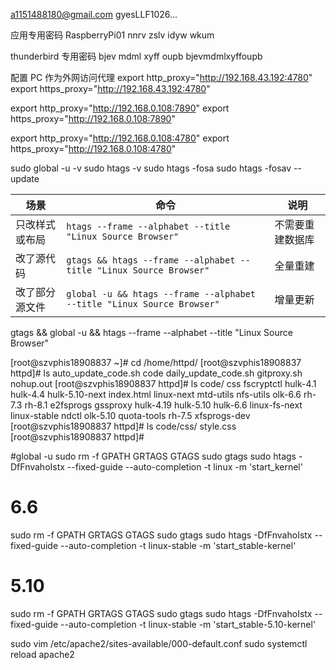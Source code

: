 a1151488180@gmail.com
gyesLLF1026...

应用专用密码
RaspberryPi01
nnrv zslv idyw wkum

thunderbird 专用密码
bjev mdml xyff oupb
bjevmdmlxyffoupb

配置 PC 作为外网访问代理
export http_proxy="http://192.168.43.192:4780"
export https_proxy="http://192.168.43.192:4780"

export http_proxy="http://192.168.0.108:7890"
export https_proxy="http://192.168.0.108:7890"

export http_proxy="http://192.168.0.108:4780"
export https_proxy="http://192.168.0.108:4780"

sudo global -u -v
sudo htags -v
sudo htags -fosa
sudo htags -fosav --update


| 场景      | 命令                                                                     | 说明       |
| ------- | ---------------------------------------------------------------------- | -------- |
| 只改样式或布局 | `htags --frame --alphabet --title "Linux Source Browser"`              | 不需要重建数据库 |
| 改了源代码   | `gtags && htags --frame --alphabet --title "Linux Source Browser"`     | 全量重建     |
| 改了部分源文件 | `global -u && htags --frame --alphabet --title "Linux Source Browser"` | 增量更新     |

gtags && global -u && htags --frame --alphabet --title "Linux Source Browser"

[root@szvphis18908837 ~]# cd /home/httpd/
[root@szvphis18908837 httpd]# ls
auto_update_code.sh  code  daily_update_code.sh  gitproxy.sh  nohup.out
[root@szvphis18908837 httpd]# ls code/
css        fscryptctl  hulk-4.1   hulk-4.4   hulk-5.10-next  index.html     linux-next    mtd-utils  nfs-utils  olk-6.6      rh-7.3  rh-8.1
e2fsprogs  gssproxy    hulk-4.19  hulk-5.10  hulk-6.6        linux-fs-next  linux-stable  ndctl      olk-5.10   quota-tools  rh-7.5  xfsprogs-dev
[root@szvphis18908837 httpd]# ls code/css/
style.css
[root@szvphis18908837 httpd]#

#global -u
sudo rm -f GPATH GRTAGS GTAGS
sudo gtags
sudo htags -DfFnvahoIstx --fixed-guide --auto-completion -t linux -m 'start_kernel'

# 6.6
sudo rm -f GPATH GRTAGS GTAGS
sudo gtags
sudo htags -DfFnvahoIstx --fixed-guide --auto-completion -t linux-stable -m 'start_stable-kernel'

# 5.10
sudo rm -f GPATH GRTAGS GTAGS
sudo gtags
sudo htags -DfFnvahoIstx --fixed-guide --auto-completion -t linux-stable -m 'start_stable-5.10-kernel'

sudo vim /etc/apache2/sites-available/000-default.conf
sudo systemctl reload apache2